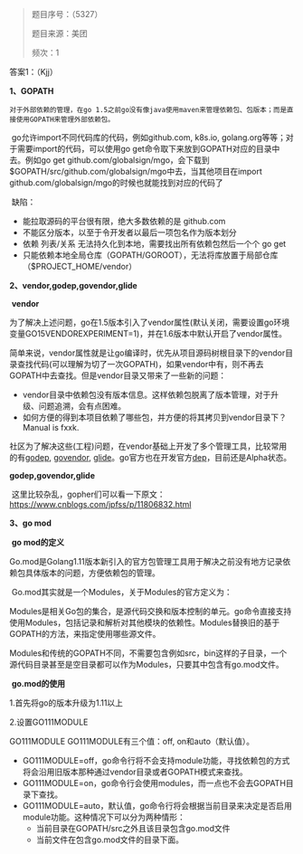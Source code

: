 > 题目序号：（5327）
>
> 题目来源：美团
>
> 频次：1

答案1：（Kjj）

**1、GOPATH**

	对于外部依赖的管理，在go 1.5之前go没有像java使用maven来管理依赖包、包版本；而是直接使用GOPATH来管理外部依赖包。

​	go允许import不同代码库的代码，例如github.com, k8s.io, golang.org等等；对于需要import的代码，可以使用go get命令取下来放到GOPATH对应的目录中去。例如go get github.com/globalsign/mgo，会下载到$GOPATH/src/github.com/globalsign/mgo中去，当其他项目在import github.com/globalsign/mgo的时候也就能找到对应的代码了

​	缺陷：

- 能拉取源码的平台很有限，绝大多数依赖的是 github.com
- 不能区分版本，以至于令开发者以最后一项包名作为版本划分
- 依赖 列表/关系 无法持久化到本地，需要找出所有依赖包然后一个个 go get
- 只能依赖本地全局仓库（GOPATH/GOROOT），无法将库放置于局部仓库（$PROJECT_HOME/vendor）

**2、vendor,godep,govendor,glide**

​	**vendor**

​	为了解决上述问题，go在1.5版本引入了vendor属性(默认关闭，需要设置go环境变量GO15VENDOREXPERIMENT=1)，并在1.6版本中默认开启了vendor属性。

​	简单来说，vendor属性就是让go编译时，优先从项目源码树根目录下的vendor目录查找代码(可以理解为切了一次GOPATH)，如果vendor中有，则不再去GOPATH中去查找。但是vendor目录又带来了一些新的问题：

- vendor目录中依赖包没有版本信息。这样依赖包脱离了版本管理，对于升级、问题追溯，会有点困难。
- 如何方便的得到本项目依赖了哪些包，并方便的将其拷贝到vendor目录下？ Manual is fxxk.

社区为了解决这些(工程)问题，在vendor基础上开发了多个管理工具，比较常用的有[godep](https://github.com/tools/godep), [govendor](https://github.com/kardianos/govendor), [glide](https://github.com/Masterminds/glide)。go官方也在开发官方[dep](https://github.com/golang/dep)，目前还是Alpha状态。

**godep,govendor,glide**

​	这里比较杂乱，gopher们可以看一下原文：https://www.cnblogs.com/jpfss/p/11806832.html

**3、go mod**

​	**go mod的定义**

​	Go.mod是Golang1.11版本新引入的官方包管理工具用于解决之前没有地方记录依赖包具体版本的问题，方便依赖包的管理。

​	Go.mod其实就是一个Modules，关于Modules的官方定义为：

​	Modules是相关Go包的集合，是源代码交换和版本控制的单元。go命令直接支持使用Modules，包括记录和解析对其他模块的依赖性。Modules替换旧的基于GOPATH的方法，来指定使用哪些源文件。

​	Modules和传统的GOPATH不同，不需要包含例如src，bin这样的子目录，一个源代码目录甚至是空目录都可以作为Modules，只要其中包含有go.mod文件。

​	**go.mod的使用**

1.首先将go的版本升级为1.11以上

2.设置GO111MODULE

GO111MODULE
	GO111MODULE有三个值：off, on和auto（默认值）。

- ​	GO111MODULE=off，go命令行将不会支持module功能，寻找依赖包的方式将会沿用旧版本那种通过vendor目录或者GOPATH模式来查找。
- GO111MODULE=on，go命令行会使用modules，而一点也不会去GOPATH目录下查找。
- GO111MODULE=auto，默认值，go命令行将会根据当前目录来决定是否启用module功能。这种情况下可以分为两种情形：
  - 当前目录在GOPATH/src之外且该目录包含go.mod文件
  - 当前文件在包含go.mod文件的目录下面。